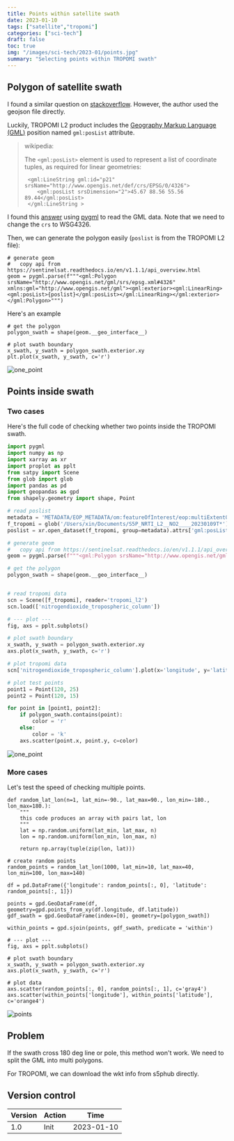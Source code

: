 ```yaml
---
title: Points within satellite swath
date: 2023-01-10
tags: ["satellite","tropomi"]
categories: ["sci-tech"]
draft: false
toc: true
img: "/images/sci-tech/2023-01/points.jpg"
summary: "Selecting points within TROPOMI swath"
---
```


## Polygon of satellite swath

I found a similar question on [stackoverflow](https://gis.stackexchange.com/q/409477). However, the author used the geojson file directly.

Luckily, TROPOMI L2 product includes the [Geography Markup Language (GML)](https://en.wikipedia.org/wiki/Geography_Markup_Language) position named `gml:posList` attribute.

> wikipedia:
>
> The `<gml:posList>` element is used to represent a list of coordinate tuples, as required for linear geometries:
>
> ```
>  <gml:LineString gml:id="p21" srsName="http://www.opengis.net/def/crs/EPSG/0/4326">
>     <gml:posList srsDimension="2">45.67 88.56 55.56 89.44</gml:posList>
>  </gml:LineString >
> ```

I found this [answer](https://gis.stackexchange.com/a/444112) using [pygml](https://pypi.org/project/pygml/) to read the GML data. Note that we need to change the `crs` to WSG4326.

Then, we can generate the polygon easily (`poslist` is from the TROPOMI L2 file):

```
# generate geom
#   copy api from https://sentinelsat.readthedocs.io/en/v1.1.1/api_overview.html
geom = pygml.parse(f"""<gml:Polygon srsName="http://www.opengis.net/gml/srs/epsg.xml#4326" xmlns:gml="http://www.opengis.net/gml"><gml:exterior><gml:LinearRing><gml:posList>{poslist}</gml:posList></gml:LinearRing></gml:exterior></gml:Polygon>""")
```

Here's an example

```
# get the polygon
polygon_swath = shape(geom.__geo_interface__)

# plot swath boundary
x_swath, y_swath = polygon_swath.exterior.xy
plt.plot(x_swath, y_swath, c='r')
```

![one_point](/images/sci-tech/2023-01/swath.png)

## Points inside swath

### Two cases

Here's the full code of checking whether two points inside the TROPOMI swath.

```python
import pygml
import numpy as np
import xarray as xr
import proplot as pplt
from satpy import Scene
from glob import glob
import pandas as pd
import geopandas as gpd
from shapely.geometry import shape, Point

# read poslist
metadata = 'METADATA/EOP_METADATA/om:featureOfInterest/eop:multiExtentOf/gml:surfaceMembers/gml:exterior'
f_tropomi = glob('/Users/xin/Documents/S5P_NRTI_L2__NO2____20230109T*')[0]
poslist = xr.open_dataset(f_tropomi, group=metadata).attrs['gml:posList']

# generate geom
#   copy api from https://sentinelsat.readthedocs.io/en/v1.1.1/api_overview.html
geom = pygml.parse(f"""<gml:Polygon srsName="http://www.opengis.net/gml/srs/epsg.xml#4326" xmlns:gml="http://www.opengis.net/gml"><gml:exterior><gml:LinearRing><gml:posList>{poslist}</gml:posList></gml:LinearRing></gml:exterior></gml:Polygon>""")

# get the polygon
polygon_swath = shape(geom.__geo_interface__)


# read tropomi data
scn = Scene([f_tropomi], reader='tropomi_l2')
scn.load(['nitrogendioxide_tropospheric_column'])

# --- plot ---
fig, axs = pplt.subplots()

# plot swath boundary
x_swath, y_swath = polygon_swath.exterior.xy
axs.plot(x_swath, y_swath, c='r')

# plot tropomi data
scn['nitrogendioxide_tropospheric_column'].plot(x='longitude', y='latitude', ax=axs, cmap='viridis')

# plot test points
point1 = Point(120, 25)
point2 = Point(120, 15)

for point in [point1, point2]:
    if polygon_swath.contains(point):
        color = 'r'
    else:
        color = 'k'
    axs.scatter(point.x, point.y, c=color)
```

![one_point](/images/sci-tech/2023-01/one_point_swath.png)

### More cases

Let's test the speed of checking multiple points.

```
def random_lat_lon(n=1, lat_min=-90., lat_max=90., lon_min=-180., lon_max=180.):
    """
    this code produces an array with pairs lat, lon
    """
    lat = np.random.uniform(lat_min, lat_max, n)
    lon = np.random.uniform(lon_min, lon_max, n)

    return np.array(tuple(zip(lon, lat)))

# create random points
random_points = random_lat_lon(1000, lat_min=10, lat_max=40, lon_min=100, lon_max=140)

df = pd.DataFrame({'longitude': random_points[:, 0], 'latitude': random_points[:, 1]})

points = gpd.GeoDataFrame(df, geometry=gpd.points_from_xy(df.longitude, df.latitude))
gdf_swath = gpd.GeoDataFrame(index=[0], geometry=[polygon_swath])

within_points = gpd.sjoin(points, gdf_swath, predicate = 'within')

# --- plot ---
fig, axs = pplt.subplots()

# plot swath boundary
x_swath, y_swath = polygon_swath.exterior.xy
axs.plot(x_swath, y_swath, c='r')

# plot data
axs.scatter(random_points[:, 0], random_points[:, 1], c='gray4')
axs.scatter(within_points['longitude'], within_points['latitude'], c='orange4')
```

![points](/images/sci-tech/2023-01/points_swath.png)

## Problem

If the swath cross 180 deg line or pole, this method won't work. We need to split the GML into multi polygons.

For TROPOMI, we can download the wkt info from s5phub directly.


## Version control

| Version | Action | Time       |
| ------- | ------ | ---------- |
| 1.0     | Init   | 2023-01-10 |

